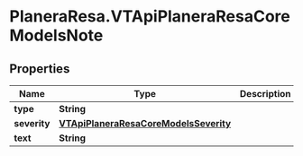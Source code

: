 # PlaneraResa.VTApiPlaneraResaCoreModelsNote

## Properties

Name | Type | Description | Notes
------------ | ------------- | ------------- | -------------
**type** | **String** |  | [optional] 
**severity** | [**VTApiPlaneraResaCoreModelsSeverity**](VTApiPlaneraResaCoreModelsSeverity.md) |  | [optional] 
**text** | **String** |  | [optional] 


